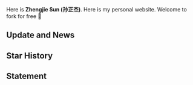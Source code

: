 

Here is **Zhengjie Sun (孙正杰)**. Here is my personal website. Welcome to fork for free 🥰

## Update and News



## Star History



## Statement

